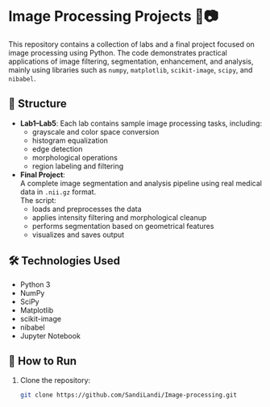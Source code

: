 # Image Processing Projects 🧠📷

This repository contains a collection of labs and a final project focused on image processing using Python. The code demonstrates practical applications of image filtering, segmentation, enhancement, and analysis, mainly using libraries such as `numpy`, `matplotlib`, `scikit-image`, `scipy`, and `nibabel`.

## 📁 Structure

- **Lab1–Lab5**: Each lab contains sample image processing tasks, including:
  - grayscale and color space conversion
  - histogram equalization
  - edge detection
  - morphological operations
  - region labeling and filtering
- **Final Project**:  
  A complete image segmentation and analysis pipeline using real medical data in `.nii.gz` format.  
  The script:
  - loads and preprocesses the data
  - applies intensity filtering and morphological cleanup
  - performs segmentation based on geometrical features
  - visualizes and saves output

## 🛠 Technologies Used

- Python 3
- NumPy
- SciPy
- Matplotlib
- scikit-image
- nibabel
- Jupyter Notebook

## 📌 How to Run

1. Clone the repository:
   ```bash
   git clone https://github.com/SandiLandi/Image-processing.git
